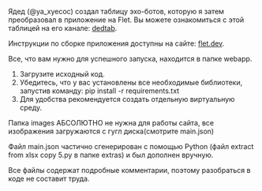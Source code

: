 Ядед (@ya_xyecoc) создал таблицу эхо-ботов, которую я затем преобразовал в приложение на Flet. Вы можете ознакомиться с этой таблицей на его канале: [dedtab](https://t.me/dedtab).

Инструкции по сборке приложения доступны на сайте: [flet.dev](https://flet.dev/).

Все, что вам нужно для успешного запуска, находится в папке webapp. 
1. Загрузите исходный код.
2. Убедитесь, что у вас установлены все необходимые библиотеки, запустив команду: pip install -r requirements.txt
3. Для удобства рекомендуется создать отдельную виртуальную среду.

Папка images АБСОЛЮТНО не нужна для работы сайта, все изображения загружаются с гугл диска(смотрите main.json)

Файл main.json частично сгенерирован с помощью Python (файл extract from xlsx copy 5.py в папке extras) и был дополнен вручную.

Все файлы содержат подробные комментарии, поэтому разобраться в коде не составит труда.
